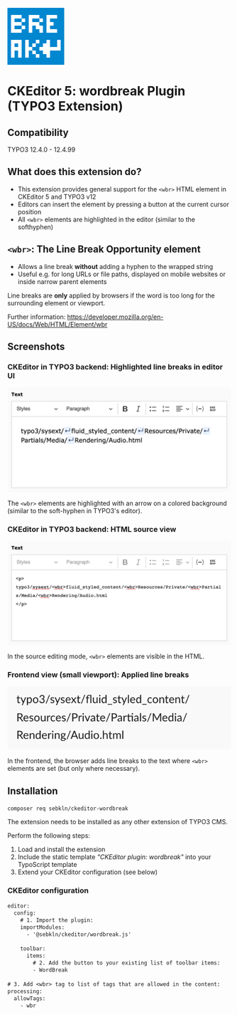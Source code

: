 ![Extension icon](Resources/Public/Icons/Extension.svg)

# CKEditor 5: wordbreak Plugin (TYPO3 Extension)

## Compatibility

TYPO3 12.4.0 - 12.4.99

## What does this extension do?

- This extension provides general support for the `<wbr>` HTML element in CKEditor 5 and TYPO3 v12
- Editors can insert the element by pressing a button at the current cursor position
- All `<wbr>` elements are highlighted in the editor (similar to the softhyphen)

## `<wbr>`: The Line Break Opportunity element

* Allows a line break **without** adding a hyphen to the wrapped string
* Useful e.g. for long URLs or file paths, displayed on mobile websites or inside narrow parent elements

Line breaks are **only** applied by browsers if the word is too long for the surrounding element or viewport.

Further information: https://developer.mozilla.org/en-US/docs/Web/HTML/Element/wbr

## Screenshots

### CKEditor in TYPO3 backend: Highlighted line breaks in editor UI

![CKEditor in TYPO3 backend: Highlighted line breaks in editor UI](Documentation/Images/rte-wbr-editor.png)

The `<wbr>` elements are highlighted with an arrow on a colored background
(similar to the soft-hyphen in TYPO3's editor).

### CKEditor in TYPO3 backend: HTML source view

![CKEditor in TYPO3 backend: HTML source view](Documentation/Images/rte-wbr-sourcemode.png)

In the source editing mode, `<wbr>` elements are visible in the HTML.

### Frontend view (small viewport): Applied line breaks

![Applied line breaks in the frontend](Documentation/Images/frontend-wbr.png)

In the frontend, the browser adds line breaks to the text where `<wbr>` elements are set
(but only where necessary).

## Installation

`composer req sebkln/ckeditor-wordbreak`

The extension needs to be installed as any other extension of TYPO3 CMS.

Perform the following steps:

1. Load and install the extension
2. Include the static template *"CKEditor plugin: wordbreak"* into your TypoScript template
3. Extend your CKEditor configuration (see below)

### CKEditor configuration

```
editor:
  config:
    # 1. Import the plugin:
    importModules:
      - '@sebkln/ckeditor/wordbreak.js'

    toolbar:
      items:
        # 2. Add the button to your existing list of toolbar items:
        - WordBreak

# 3. Add <wbr> tag to list of tags that are allowed in the content:
processing:
  allowTags:
    - wbr
```
